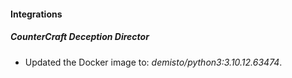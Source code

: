 #### Integrations
##### CounterCraft Deception Director
- Updated the Docker image to: *demisto/python3:3.10.12.63474*.
